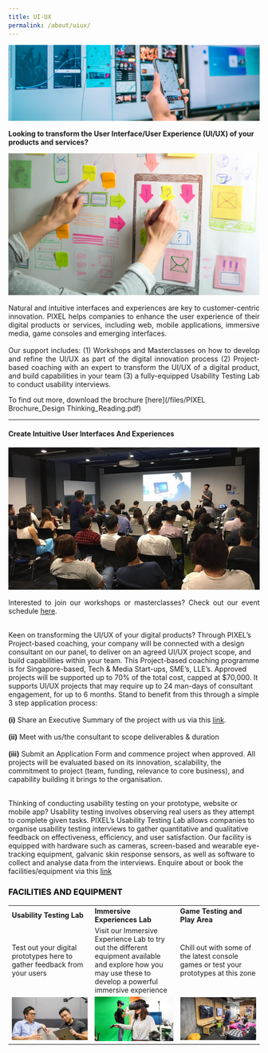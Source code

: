 ```yaml
---
title: UI-UX
permalink: /about/uiux/
---
```

![1](/images/ui-ux/UI-UX_Banner_1440-x-435-V4.png)

**Looking to transform the User Interface/User Experience (UI/UX) of your products and services?**

![2](/images/ui-ux/UI-UX_Img1_630-x-355.png)

<p align="justify">Natural and intuitive interfaces and experiences are key to customer-centric innovation. PIXEL helps companies to enhance the user experience of their digital products or services, including web, mobile applications, immersive media, game consoles and emerging interfaces.<br><br> 
Our support includes: (1) Workshops and Masterclasses on how to develop and refine the UI/UX as part of the digital innovation process (2) Project-based coaching with an expert to transform the UI/UX of a digital product, and build capabilities in your team (3) a fully-equipped Usability Testing Lab to conduct usability interviews.</p>

To find out more, download the brochure [here](/files/PIXEL Brochure_Design Thinking_Reading.pdf)

---

#### Create Intuitive User Interfaces And Experiences

![3](/images/ui-ux/voiceinterface1.jpg)

<p align="justify">Interested to join our workshops or masterclasses? Check out our event schedule <a href="/events/">here</a>.<br><br>

Keen on transforming the UI/UX of your digital products? Through PIXEL’s Project-based coaching, your company will be connected with a design consultant on our panel, to deliver on an agreed UI/UX project scope, and build capabilities within your team. This Project-based coaching programme is for Singapore-based, Tech & Media Start-ups, SME’s, LLE’s. Approved projects will be supported up to 70% of the total cost, capped at $70,000. It supports UI/UX projects that may require up to 24 man-days of consultant engagement, for up to 6 months. Stand to benefit from this through a simple 3 step application process: <br><br>
<b>(i)</b> Share an Executive Summary of the project with us via this <a href="https://forms.cwp.gov.sg/venuerequest/Form0R6RA" target="_blank">link</a>. <br><br><b>(ii)</b> Meet with us/the consultant to scope deliverables & duration <br><br><b>(iii)</b> Submit an Application Form and commence project when approved. All projects will be evaluated based on its innovation, scalability, the commitment to project (team, funding, relevance to core business), and capability building it brings to the organisation.<br><br>

Thinking of conducting usability testing on your prototype, website or mobile app? Usability testing involves observing real users as they attempt to complete given tasks. PIXEL’s Usability Testing Lab allows companies to organise usability testing interviews to gather quantitative and qualitative feedback on effectiveness, efficiency, and user satisfaction. Our facility is equipped with hardware such as cameras, screen-based and wearable eye-tracking equipment, galvanic skin response sensors, as well as software to collect and analyse data from the interviews. Enquire about or book the facilities/equipment via this <a href="https://forms.cwp.gov.sg/venuerequest/utl" target="_blank">link</a>

<h3 style="color:black;">FACILITIES AND EQUIPMENT</h3>

<table width="600" cellpadding="15px" border="0px" cellspacing="0" align="center">
       <tr width="600">
              <td width="200"><b>Usability Testing Lab</b></td>
              <td width="200"><b>Immersive Experiences Lab</b></td>
              <td width="200"><b>Game Testing and Play Area</b></td>
       </tr>
       <tr width="600">
              <td width="200">Test out your digital prototypes here to gather feedback from your users</td>
              <td width="200">Visit our Immersive Experience Lab to try out the different equipment available and explore how you may use these to develop a powerful immersive experience</td>
              <td width="200">Chill out with some of the latest console games or test your prototypes at this zone</td>
       </tr>
       <tr width="600">
              <td width="200"><img src="/images/facilities/facilities-and-equipment/User-Testing-Lab_630x355.png" width="200"></td>
              <td width="200"><img src="/images/facilities/facilities-and-equipment/Immersive-Experiences-Lab_630-x-355.png" width="200"></td>
              <td width="200"><img src="/images/facilities/facilities-and-equipment/IMG_8057-Playtest-area.jpg" width="200"></td>
       </tr>
       </table>

